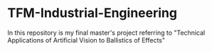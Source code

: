 # TFM-Industrial-Engineering
In this repository is my final master's project referring to "Technical Applications of Artificial Vision to Ballistics of Effects"
